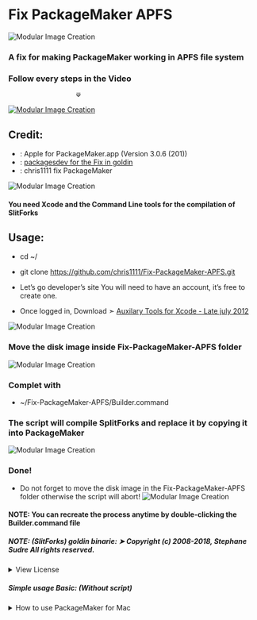 # Fix PackageMaker APFS
![Modular Image Creation](https://i25.servimg.com/u/f25/18/50/18/69/packag10.png)

### A fix for making PackageMaker working in APFS file system

### Follow every steps in the Video
                       ⟱
                       
[![Modular Image Creation](https://i25.servimg.com/u/f25/18/50/18/69/video-10.png)](https://youtu.be/0aRIIv6Qb1c)

## Credit:
- : Apple for PackageMaker.app (Version 3.0.6 (201))
- : [packagesdev for the Fix in goldin](https://github.com/packagesdev/goldin/blob/1b82322022abc4b43c4e10379614501e1c0d67b0/main.c#L661)
- : chris1111 fix PackageMaker

![Modular Image Creation](https://i25.servimg.com/u/f25/18/50/18/69/captu533.png)

#### You need Xcode and the Command Line tools for the compilation of SlitForks

## Usage: 
- cd ~/
- git clone https://github.com/chris1111/Fix-PackageMaker-APFS.git

- Let’s go developer’s site You will need to have an account, it’s free to create one.
- Once logged in, Download ➣ [Auxilary Tools for Xcode - Late july 2012](https://developer.apple.com/download/more/?name=PackageMaker)

![Modular Image Creation](https://i25.servimg.com/u/f25/18/50/18/69/captu536.png)

### Move the disk image inside Fix-PackageMaker-APFS folder
![Modular Image Creation](https://i25.servimg.com/u/f25/18/50/18/69/captu538.png)


### Complet with
- ~/Fix-PackageMaker-APFS/Builder.command

### The script will compile SplitForks and replace it by copying it into PackageMaker
![Modular Image Creation](https://i25.servimg.com/u/f25/18/50/18/69/captu537.png)

### Done!


- Do not forget to move the disk image in the Fix-PackageMaker-APFS folder otherwise the script will abort!
![Modular Image Creation](https://i25.servimg.com/u/f25/18/50/18/69/captu539.png)

#### NOTE: You can recreate the process anytime by double-clicking the Builder.command file


##### NOTE: (SlitForks) goldin binarie: ➤ Copyright (c) 2008-2018, Stephane Sudre All rights reserved.
<details> 
  <summary>View License  </summary>
	
##### Redistribution and use in source and binary forms, with or without modification, are permitted provided that the following conditions are met: Redistributions of source code must retain the above copyright notice, this list of conditions and the following disclaimer. Redistributions in binary form must reproduce the above copyright notice, this list of conditions and the following disclaimer in the documentation and/or other materials provided with the distribution. Neither the name of the WhiteBox nor the names of its contributors may be used to endorse or promote products derived from this software without specific prior written permission. THIS SOFTWARE IS PROVIDED BY THE COPYRIGHT HOLDERS AND CONTRIBUTORS "AS IS" AND ANY EXPRESS OR IMPLIED WARRANTIES, INCLUDING, BUT NOT LIMITED TO, THE IMPLIED WARRANTIES OF MERCHANTABILITY AND FITNESS FOR A PARTICULAR PURPOSE ARE DISCLAIMED. IN NO EVENT SHALL THE COPYRIGHT OWNER OR CONTRIBUTORS BE LIABLE FOR ANY DIRECT, INDIRECT, INCIDENTAL, SPECIAL, EXEMPLARY, OR CONSEQUENTIAL DAMAGES (INCLUDING, BUT NOT LIMITED TO, PROCUREMENT OF SUBSTITUTE GOODS OR SERVICES; LOSS OF USE, DATA, OR PROFITS; OR BUSINESS INTERRUPTION) HOWEVER CAUSED AND ON ANY THEORY OF LIABILITY, WHETHER IN CONTRACT, STRICT LIABILITY, OR TORT (INCLUDING NEGLIGENCE OR OTHERWISE) ARISING IN ANY WAY OUT OF THE USE OF THIS SOFTWARE, EVEN IF ADVISED OF THE POSSIBILITY OF SUCH DAMAGE.

		

</details>


##### Simple usage Basic: (Without script)
<details> 
  <summary>How to use PackageMaker for Mac </summary>

 written by Quam Sodj FEV 28 2013
	
It’s a very neat tool for systems administrators to use and create packages for OS X.

PackageMaker let’s you create simple and easy to use application or script packages to be deployed on clients machines.
Personally, I use PackageMaker constantly to create deployment software for batch installs or even pass on customized softwares to my end users as a simple to use install.


Once you have it install, launch it

![Modular Image Creation](https://i25.servimg.com/u/f25/18/50/18/69/packag11.png)


In the Organization Field, you need a unique Organization concept such as com.apple, com.google (Clearly you don’t want to use those but pick something according)
Click OK

![Modular Image Creation](https://i25.servimg.com/u/f25/18/50/18/69/packag12.png)


At this stage, you will need to give the package a title
Select the Install Destination (User selected, System Drive i.e Macintosh HD or the user home folder)
You can add a certificate (I will not get into that, because apps tied to certs are actual in house apps and chances are you rather the software checked in rather than having the cert with it)
Description will just give a written explanation to the user


![Modular Image Creation](https://i25.servimg.com/u/f25/18/50/18/69/packag13.png)


Drag and Drop the app or Files you want to include in your package over to the content section (Firefox in this case)
You will see the permissions options allowing you to set permissions for the files.
Unless you know what you are doing, just apply the recommendations.

![Modular Image Creation](https://i25.servimg.com/u/f25/18/50/18/69/packag14.png)


The configuration tab will allow you to say where exactly the app should be stored, give it an identifier and a version to your package, you can also set if it needs admin authentication or a restart action

![Modular Image Creation](https://i25.servimg.com/u/f25/18/50/18/69/interf10.png)


The Blue Interface Logo above the packageMaker window will allow you to customize the interface for a better User Experience.
This would be where you would put the User Agreement, etc.
Once all is done.
Click the Build and you will be prompted for a Saved Location and File Name
That’s it, you have created your package and it’s ready to use.
I would also recommend you save the PackageMaker build File so if you needed to make a new version it would be easy.



[Simple usage Basic written by ➤ Quam Sodj ](https://jumpt.wordpress.com/2013/02/28/44/)


</details>






